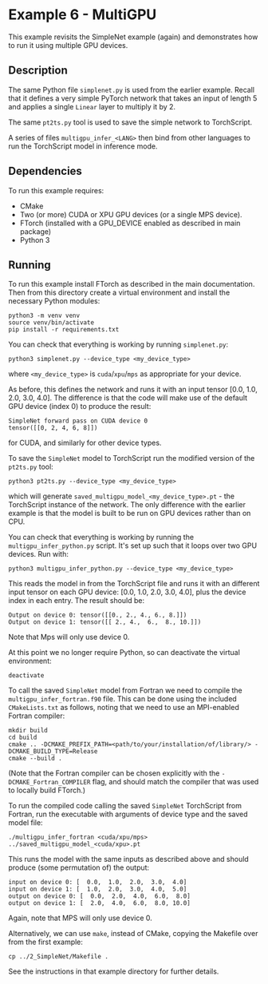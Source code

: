 # Example 6 - MultiGPU

This example revisits the SimpleNet example (again) and demonstrates how to run
it using multiple GPU devices.


## Description

The same Python file `simplenet.py` is used from the earlier example. Recall
that it defines a very simple PyTorch network that takes an input of length 5
and applies a single `Linear` layer to multiply it by 2.

The same `pt2ts.py` tool is used to save the simple network to TorchScript.

A series of files `multigpu_infer_<LANG>` then bind from other languages to run
the TorchScript model in inference mode.

## Dependencies

To run this example requires:

- CMake
- Two (or more) CUDA or XPU GPU devices (or a single MPS device).
- FTorch (installed with a GPU_DEVICE enabled as described in main package)
- Python 3

## Running

To run this example install FTorch as described in the main documentation. Then from
this directory create a virtual environment and install the necessary Python modules:
```
python3 -m venv venv
source venv/bin/activate
pip install -r requirements.txt
```

You can check that everything is working by running `simplenet.py`:
```
python3 simplenet.py --device_type <my_device_type>
```
where `<my_device_type>` is `cuda`/`xpu`/`mps` as appropriate for your device.

As before, this defines the network and runs it with an input tensor
[0.0, 1.0, 2.0, 3.0, 4.0]. The difference is that the code will make use of the
default GPU device (index 0) to produce the result:
```
SimpleNet forward pass on CUDA device 0
tensor([[0, 2, 4, 6, 8]])
```
for CUDA, and similarly for other device types.

To save the `SimpleNet` model to TorchScript run the modified version of the
`pt2ts.py` tool:
```
python3 pt2ts.py --device_type <my_device_type>
```
which will generate `saved_multigpu_model_<my_device_type>.pt` - the TorchScript
instance of the network. The only difference with the earlier example is that
the model is built to be run on GPU devices rather than on CPU.

You can check that everything is working by running the
`multigpu_infer_python.py` script. It's set up such that it loops over two GPU
devices. Run with:
```
python3 multigpu_infer_python.py --device_type <my_device_type>
```
This reads the model in from the TorchScript file and runs it with an different input
tensor on each GPU device: [0.0, 1.0, 2.0, 3.0, 4.0], plus the device index in each
entry. The result should be:
```
Output on device 0: tensor([[0., 2., 4., 6., 8.]])
Output on device 1: tensor([[ 2., 4.,  6.,  8., 10.]])
```
Note that Mps will only use device 0.

At this point we no longer require Python, so can deactivate the virtual environment:
```
deactivate
```

To call the saved `SimpleNet` model from Fortran we need to compile the
`multigpu_infer_fortran.f90` file. This can be done using the included
`CMakeLists.txt` as follows, noting that we need to use an MPI-enabled Fortran
compiler:
```
mkdir build
cd build
cmake .. -DCMAKE_PREFIX_PATH=<path/to/your/installation/of/library/> -DCMAKE_BUILD_TYPE=Release
cmake --build .
```

(Note that the Fortran compiler can be chosen explicitly with the `-DCMAKE_Fortran_COMPILER` flag,
and should match the compiler that was used to locally build FTorch.)

To run the compiled code calling the saved `SimpleNet` TorchScript from
Fortran, run the executable with arguments of device type and the saved model file:
```
./multigpu_infer_fortran <cuda/xpu/mps> ../saved_multigpu_model_<cuda/xpu>.pt
```

This runs the model with the same inputs as described above and should produce (some
permutation of) the output:
```
input on device 0: [  0.0,  1.0,  2.0,  3.0,  4.0]
input on device 1: [  1.0,  2.0,  3.0,  4.0,  5.0]
output on device 0: [  0.0,  2.0,  4.0,  6.0,  8.0]
output on device 1: [  2.0,  4.0,  6.0,  8.0, 10.0]
```
Again, note that MPS will only use device 0.

Alternatively, we can use `make`, instead of CMake, copying the Makefile over from the
first example:
```
cp ../2_SimpleNet/Makefile .
```
See the instructions in that example directory for further details.
